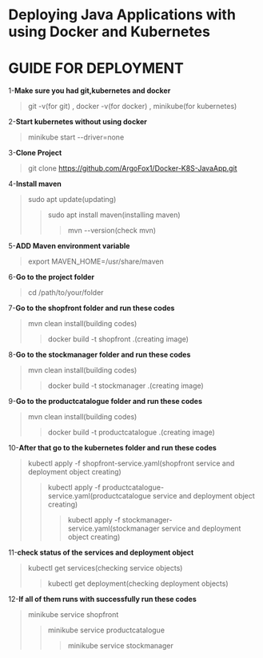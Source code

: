 # Deploying Java Applications with using Docker and Kubernetes

# GUIDE FOR DEPLOYMENT
1-**Make sure you had git,kubernetes and docker**

>git -v(for git) , docker -v(for docker) , minikube(for kubernetes)

2-**Start kubernetes without using docker**

> minikube start --driver=none

3-**Clone Project**

>git clone https://github.com/ArgoFox1/Docker-K8S-JavaApp.git

4-**Install maven**

>sudo apt update(updating)
>>sudo apt install maven(installing maven)
>>>mvn --version(check mvn)

5-**ADD Maven environment variable**
>export MAVEN_HOME=/usr/share/maven

6-**Go to the project folder**
>cd /path/to/your/folder

7-**Go to the shopfront folder and run these codes**

>mvn clean install(building codes)
>>docker build -t shopfront .(creating image)

8-**Go to the stockmanager folder and run these codes**

>mvn clean install(building codes)
>>docker build -t stockmanager .(creating image)

9-**Go to the productcatalogue folder and run these codes**
>mvn clean install(building codes)
>>docker build -t productcatalogue .(creating image)

10-**After that go to the kubernetes folder and run these codes**
>kubectl apply -f shopfront-service.yaml(shopfront service and deployment object creating)
>>kubectl apply -f productcatalogue-service.yaml(productcatalogue service and deployment object creating)
>>>kubectl apply -f stockmanager-service.yaml(stockmanager service and deployment object creating)

11-**check status of the services and deployment object**
>kubectl get services(checking service objects)
>>kubectl get deployment(checking deployment objects)

12-**If all of them runs with successfully run these codes**
>minikube service shopfront
>>minikube service productcatalogue
>>>minikube service stockmanager
